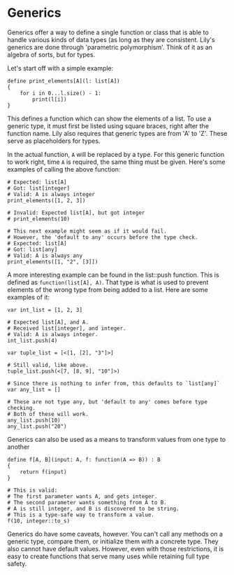 Generics
========

Generics offer a way to define a single function or class that is able to handle various kinds of data types (as long as they are consistent. Lily's generics are done through 'parametric polymorphism'. Think of it as an algebra of sorts, but for types.

Let's start off with a simple example:

```
define print_elements[A](l: list[A])
{
    for i in 0...l.size() - 1:
        print(l[i])
}
```

This defines a function which can show the elements of a list. To use a generic type, it must first be listed using square braces, right after the function name. Lily also requires that generic types are from 'A' to 'Z'. These serve as placeholders for types.

In the actual function, `A` will be replaced by a type. For this generic function to work right, time `A` is required, the same thing must be given. Here's some examples of calling the above function:

```
# Expected: list[A]
# Got: list[integer]
# Valid: A is always integer
print_elements([1, 2, 3])

# Invalid: Expected list[A], but got integer
# print_elements(10)

# This next example might seem as if it would fail.
# However, the 'default to any' occurs before the type check.
# Expected: list[A]
# Got: list[any]
# Valid: A is always any
print_elements([1, "2", [3]])
```

A more interesting example can be found in the list::push function. This is defined as `function(list[A], A)`. That type is what is used to prevent elements of the wrong type from being added to a list. Here are some examples of it:

```
var int_list = [1, 2, 3]

# Expected list[A], and A.
# Received list[integer], and integer.
# Valid: A is always integer.
int_list.push(4)

var tuple_list = [<[1, [2], "3"]>]

# Still valid, like above.
tuple_list.push(<[7, [8, 9], "10"]>)

# Since there is nothing to infer from, this defaults to `list[any]`
var any_list = []

# These are not type any, but 'default to any' comes before type checking.
# Both of these will work.
any_list.push(10)
any_list.push("20")
```

Generics can also be used as a means to transform values from one type to another

```
define f[A, B](input: A, f: function(A => B)) : B
{
    return f(input)
}

# This is valid:
# The first parameter wants A, and gets integer.
# The second parameter wants something from A to B.
# A is still integer, and B is discovered to be string.
# This is a type-safe way to transform a value.
f(10, integer::to_s)
```

Generics do have some caveats, however. You can't call any methods on a generic type, compare them, or initialize them with a concrete type. They also cannot have default values. However, even with those restrictions, it is easy to create functions that serve many uses while retaining full type safety.
